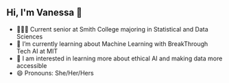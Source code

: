 ## Hi, I'm Vanessa 👋


- 👩🏻‍💻 Current senior at Smith College majoring in Statistical and Data Sciences
- 🌱 I’m currently learning about Machine Learning with BreakThrough Tech AI at MIT
- 💭 I am interested in learning more about ethical AI and making data more accessible
- 😄 Pronouns: She/Her/Hers

